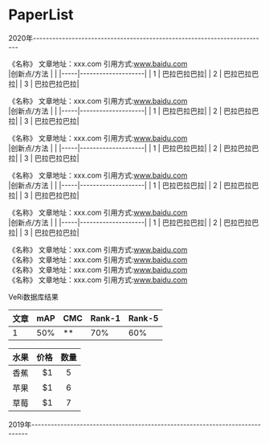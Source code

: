 # PaperList
2020年-------------------------------------------------------------------------     

《名称》                           文章地址：xxx.com         引用方式:www.baidu.com      
|创新点/方法 |     |
|-----|--------------------|
| 1   | 巴拉巴拉巴拉|
| 2   | 巴拉巴拉巴拉|
| 3   | 巴拉巴拉巴拉|


《名称》                           文章地址：xxx.com         引用方式:www.baidu.com      
|创新点/方法 |     |
|-----|--------------------|
| 1   | 巴拉巴拉巴拉|
| 2   | 巴拉巴拉巴拉|
| 3   | 巴拉巴拉巴拉|

《名称》                           文章地址：xxx.com         引用方式:www.baidu.com      
|创新点/方法 |     |
|-----|--------------------|
| 1   | 巴拉巴拉巴拉|
| 2   | 巴拉巴拉巴拉|
| 3   | 巴拉巴拉巴拉|

《名称》                           文章地址：xxx.com         引用方式:www.baidu.com     
|创新点/方法 |     |
|-----|--------------------|
| 1   | 巴拉巴拉巴拉|
| 2   | 巴拉巴拉巴拉|
| 3   | 巴拉巴拉巴拉|

《名称》                           文章地址：xxx.com         引用方式:www.baidu.com      
|创新点/方法 |     |
|-----|--------------------|
| 1   | 巴拉巴拉巴拉|
| 2   | 巴拉巴拉巴拉|
| 3   | 巴拉巴拉巴拉|

《名称》                           文章地址：xxx.com         引用方式:www.baidu.com      
《名称》                           文章地址：xxx.com         引用方式:www.baidu.com      
《名称》                           文章地址：xxx.com         引用方式:www.baidu.com      
《名称》                           文章地址：xxx.com         引用方式:www.baidu.com      



VeRi数据库结果

|文章 | mAP | CMC | Rank-1 | Rank-5|
|-----|-----|-----|--------|-------|
| 1   | 50% |  ** |  70%  |  60% |


| 水果        | 价格    |  数量  |
| --------   | -----:   | :----: |
| 香蕉        | $1      |   5    |
| 苹果        | $1      |   6    |
| 草莓        | $1      |   7    |














2019年-----------------------------------------------------------------------------
